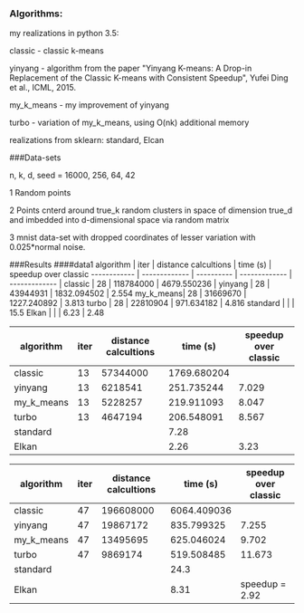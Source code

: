 ### Algorithms:
my realizations in python 3.5:

classic - classic k-means

yinyang - algorithm from the paper "Yinyang K-means: A Drop-in Replacement of the Classic K-means with Consistent Speedup", Yufei Ding et al., ICML, 2015.

my_k_means - my improvement of yinyang

turbo - variation of my_k_means, using O(nk) additional memory

realizations from sklearn: standard, Elcan

###Data-sets

n, k, d, seed = 16000, 256, 64, 42

1 Random points

2 Points cnterd around true_k random clusters in space of dimension true_d and imbedded into d-dimensional space via random matrix

3 mnist data-set with dropped coordinates of lesser variation with 0.025*normal noise.

###Results
####data1
algorithm | iter | distance calcultions | time (s) | speedup over classic
------------ | ------------- | ---------- | ------------- | ------------- |
classic   | 28 | 118784000 | 4679.550236 |
yinyang   | 28 | 43944931 | 1832.094502 | 2.554
my_k_means| 28 | 31669670 | 1227.240892 | 3.813
turbo     | 28 | 22810904 | 971.634182 | 4.816
standard  |           |          | 15.5
Elkan     |           |          | 6.23        | 2.48

algorithm | iter | distance calcultions | time (s) | speedup over classic
------------ | ------------- | ---------- | ------------- | ------------- |
classic   | 13 | 57344000 | 1769.680204 |
yinyang   | 13 |  6218541 | 251.735244 | 7.029
my_k_means| 13 |  5228257 | 219.911093 | 8.047
turbo     | 13 | 4647194 | 206.548091 | 8.567
standard  |           |          | 7.28 |
Elkan     |           |          |  2.26 | 3.23

algorithm | iter | distance calcultions | time (s) | speedup over classic
------------ | ------------- | ---------- | ------------- | ------------- |
classic   | 47 | 196608000 | 6064.409036
yinyang   | 47 | 19867172 | 835.799325 | 7.255
my_k_means| 47 | 13495695 | 625.046024 | 9.702
turbo     | 47 | 9869174 | 519.508485 | 11.673
standard  |           |          | 24.3 |
Elkan     |           |          | 8.31 |speedup = 2.92
